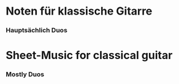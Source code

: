 # Noten für klassische Gitarre 
### Hauptsächlich Duos
# Sheet-Music for classical guitar
### Mostly Duos


